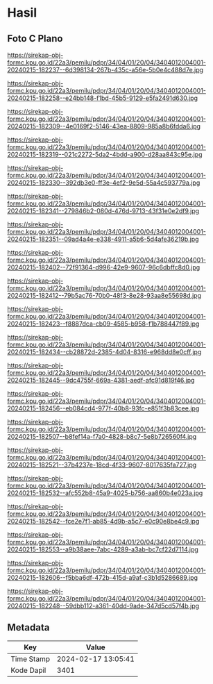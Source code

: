 # Hasil

## Foto C Plano

https://sirekap-obj-formc.kpu.go.id/22a3/pemilu/pdpr/34/04/01/20/04/3404012004001-20240215-182237--6d398134-267b-435c-a56e-5b0e4c488d7e.jpg

https://sirekap-obj-formc.kpu.go.id/22a3/pemilu/pdpr/34/04/01/20/04/3404012004001-20240215-182258--e24bb148-f1bd-45b5-9129-e5fa2491d630.jpg

https://sirekap-obj-formc.kpu.go.id/22a3/pemilu/pdpr/34/04/01/20/04/3404012004001-20240215-182309--4e0169f2-5146-43ea-8809-985a8b6fdda6.jpg

https://sirekap-obj-formc.kpu.go.id/22a3/pemilu/pdpr/34/04/01/20/04/3404012004001-20240215-182319--021c2272-5da2-4bdd-a900-d28aa843c95e.jpg

https://sirekap-obj-formc.kpu.go.id/22a3/pemilu/pdpr/34/04/01/20/04/3404012004001-20240215-182330--392db3e0-ff3e-4ef2-9e5d-55a4c593779a.jpg

https://sirekap-obj-formc.kpu.go.id/22a3/pemilu/pdpr/34/04/01/20/04/3404012004001-20240215-182341--279846b2-080d-476d-9713-43f31e0e2df9.jpg

https://sirekap-obj-formc.kpu.go.id/22a3/pemilu/pdpr/34/04/01/20/04/3404012004001-20240215-182351--09ad4a4e-e338-4911-a5b6-5d4afe36219b.jpg

https://sirekap-obj-formc.kpu.go.id/22a3/pemilu/pdpr/34/04/01/20/04/3404012004001-20240215-182402--72f91364-d996-42e9-9607-96c6dbffc8d0.jpg

https://sirekap-obj-formc.kpu.go.id/22a3/pemilu/pdpr/34/04/01/20/04/3404012004001-20240215-182412--79b5ac76-70b0-48f3-8e28-93aa8e55698d.jpg

https://sirekap-obj-formc.kpu.go.id/22a3/pemilu/pdpr/34/04/01/20/04/3404012004001-20240215-182423--f8887dca-cb09-4585-b958-f1b788447f89.jpg

https://sirekap-obj-formc.kpu.go.id/22a3/pemilu/pdpr/34/04/01/20/04/3404012004001-20240215-182434--cb28872d-2385-4d04-8316-e968dd8e0cff.jpg

https://sirekap-obj-formc.kpu.go.id/22a3/pemilu/pdpr/34/04/01/20/04/3404012004001-20240215-182445--9dc4755f-669a-4381-aedf-afc91d819f46.jpg

https://sirekap-obj-formc.kpu.go.id/22a3/pemilu/pdpr/34/04/01/20/04/3404012004001-20240215-182456--eb084cd4-977f-40b8-93fc-e851f3b83cee.jpg

https://sirekap-obj-formc.kpu.go.id/22a3/pemilu/pdpr/34/04/01/20/04/3404012004001-20240215-182507--b8fef14a-f7a0-4828-b8c7-5e8b726560f4.jpg

https://sirekap-obj-formc.kpu.go.id/22a3/pemilu/pdpr/34/04/01/20/04/3404012004001-20240215-182521--37b4237e-18cd-4f33-9607-8017635fa727.jpg

https://sirekap-obj-formc.kpu.go.id/22a3/pemilu/pdpr/34/04/01/20/04/3404012004001-20240215-182532--afc552b8-45a9-4025-b756-aa860b4e023a.jpg

https://sirekap-obj-formc.kpu.go.id/22a3/pemilu/pdpr/34/04/01/20/04/3404012004001-20240215-182542--fce2e7f1-ab85-4d9b-a5c7-e0c90e8be4c9.jpg

https://sirekap-obj-formc.kpu.go.id/22a3/pemilu/pdpr/34/04/01/20/04/3404012004001-20240215-182553--a9b38aee-7abc-4289-a3ab-bc7cf22d7114.jpg

https://sirekap-obj-formc.kpu.go.id/22a3/pemilu/pdpr/34/04/01/20/04/3404012004001-20240215-182606--f5bba6df-472b-415d-a9af-c3b1d5286689.jpg

https://sirekap-obj-formc.kpu.go.id/22a3/pemilu/pdpr/34/04/01/20/04/3404012004001-20240215-182248--59dbb112-a361-40dd-9ade-347d5cd57f4b.jpg


## Metadata

| Key        | Value               |
| ---------- | ------------------- |
| Time Stamp | 2024-02-17 13:05:41 |
| Kode Dapil | 3401                |



